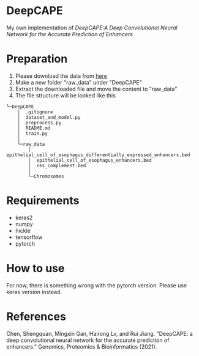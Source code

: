 # DeepCAPE
My own implementation of *DeepCAPE:A Deep Convolutional Neural Network for the Accurate Prediction of Enhancers*

# Preparation 
1. Please download the data from [here](http://health.tsinghua.edu.cn/openness/anno/info/demos/RegulatoryMechanism/data.tar.gz)
2. Make a new folder "raw_data" under "DeepCAPE"
3. Extract the downloaded file and move the content to "raw_data"
4. The file structure will be looked like this

```
└─DeepCAPE
    │  .gitignore 
    │  dataset_and_model.py 
    │  preprocess.py 
    │  README.md 
    │  train.py 
    │      
    └─raw_data 
        │  epithelial_cell_of_esophagus_differentially_expressed_enhancers.bed 
        │  epithelial_cell_of_esophagus_enhancers.bed 
        │  res_complement.bed 
        │  
        └─Chromosomes 
```

# Requirements
- keras2
- numpy
- hickle
- tensorflow
- pytorch

# How to use
For now, there is something wrong with the pytorch version. Please use keras version instead.

# References
Chen, Shengquan, Mingxin Gan, Hairong Lv, and Rui Jiang. "DeepCAPE: a deep convolutional neural network for the accurate prediction of enhancers." Genomics, Proteomics & Bioinformatics (2021).